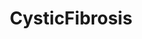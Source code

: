 ---
title: CysticFibrosis
crosslinks:
- askashittydoctor
- LifeProTips
- gainit
- HighQualityGifs
- C25K
---